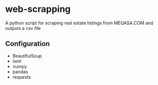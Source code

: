 # web-scrapping
A python script for scraping real estate listings from MEQASA.COM and outputs a csv file

## Configuration
* BeautifulSoup
* lxml
* numpy
* pandas
* requests

